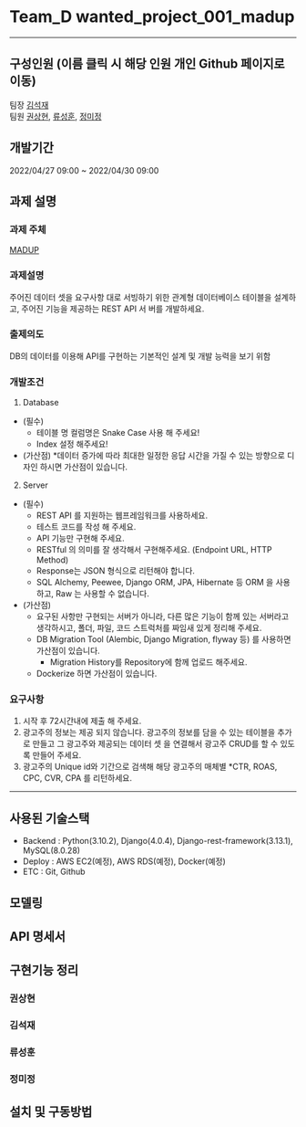 # Team_D wanted_project_001_madup

***

## 구성인원 (이름 클릭 시 해당 인원 개인 Github 페이지로 이동)
팀장 [김석재](https://github.com/Cloudblack) <br>
팀원 [권상현](https://github.com/gshduet), [류성훈](https://github.com/rsh1994), [정미정](https://github.com/nxxxtyetdecided)

## 개발기간
2022/04/27 09:00 ~ 2022/04/30 09:00

## 과제 설명
### 과제 주체
[MADUP](https://madup.com/)

### 과제설명
주어진 데이터 셋을 요구사항 대로 서빙하기 위한 관계형 데이터베이스 테이블을 설계하고, 주어진 기능을 제공하는 REST API 서
버를 개발하세요.

### 출제의도
DB의 데이터를 이용해 API를 구현하는 기본적인 설계 및 개발 능력을 보기 위함

### 개발조건
1. Database
  * (필수)
    * 테이블 명 컬럼명은 Snake Case 사용 해 주세요!
    * Index 설정 해주세요!
  * (가산점)
    *데이터 증가에 따라 최대한 일정한 응답 시간을 가질 수 있는 방향으로 디자인 하시면 가산점이 있습니다.
2. Server
  * (필수)
    * REST API 를 지원하는 웹프레임워크를 사용하세요.
    * 테스트 코드를 작성 해 주세요.
    * API 기능만 구현해 주세요.
    * RESTful 의 의미를 잘 생각해서 구현해주세요. (Endpoint URL, HTTP Method)
    * Response는 JSON 형식으로 리턴해야 합니다.
    * SQL Alchemy, Peewee, Django ORM, JPA, Hibernate 등 ORM 을 사용하고, Raw 는 사용할 수 없습니다.
  * (가산점)
    * 요구된 사항만 구현되는 서버가 아니라, 다른 많은 기능이 함께 있는 서버라고 생각하시고, 폴더, 파일, 코드 스트럭처를 짜임새 있게 정리해 주세요.
    * DB Migration Tool (Alembic, Django Migration, flyway 등) 를 사용하면 가산점이 있습니다.
      * Migration History를 Repository에 함께 업로드 해주세요.
    * Dockerize 하면 가산점이 있습니다.

### 요구사항
1. 시작 후 72시간내에 제출 해 주세요.
2. 광고주의 정보는 제공 되지 않습니다. 광고주의 정보를 담을 수 있는 테이블을 추가로 만들고 그 광고주와 제공되는 데이터 셋
을 연결해서 광고주 CRUD를 할 수 있도록 만들어 주세요.
3. 광고주의 Unique id와 기간으로 검색해 해당 광고주의 매체별 *CTR, ROAS, CPC, CVR, CPA 를 리턴하세요.

***

## 사용된 기술스택
* Backend : Python(3.10.2), Django(4.0.4), Django-rest-framework(3.13.1), MySQL(8.0.28)
* Deploy : AWS EC2(예정), AWS RDS(예정), Docker(예정)
* ETC : Git, Github

## 모델링


## API 명세서


## 구현기능 정리
### 권상현

### 김석재

### 류성훈

### 정미정


## 설치 및 구동방법
